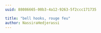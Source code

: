```yaml
---
uuid: 88086665-00b3-4a12-9263-5f2ccc171735

title: "bell hooks, rouge feu"
author: NassiraHedjerassi
---
```

